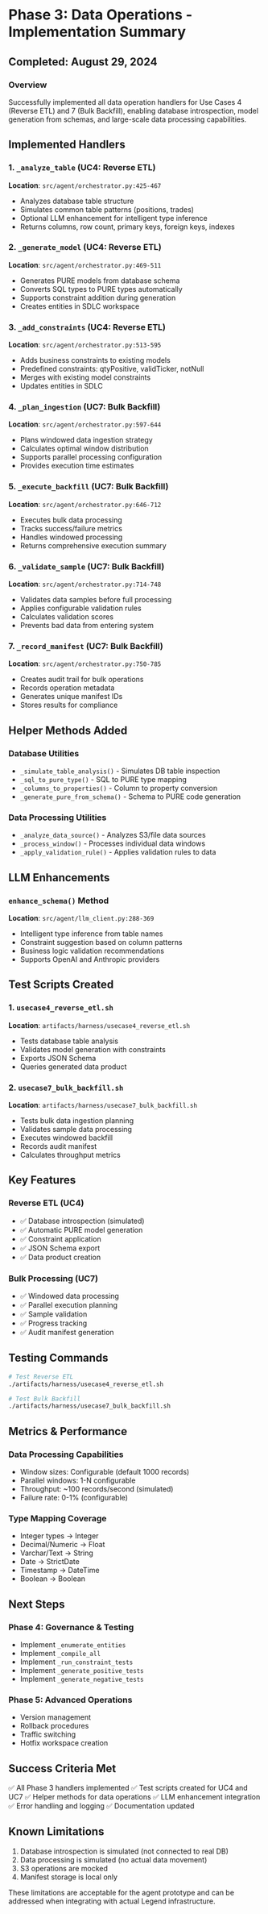 # Phase 3: Data Operations - Implementation Summary

## Completed: August 29, 2024

### Overview
Successfully implemented all data operation handlers for Use Cases 4 (Reverse ETL) and 7 (Bulk Backfill), enabling database introspection, model generation from schemas, and large-scale data processing capabilities.

## Implemented Handlers

### 1. `_analyze_table` (UC4: Reverse ETL)
**Location**: `src/agent/orchestrator.py:425-467`
- Analyzes database table structure
- Simulates common table patterns (positions, trades)
- Optional LLM enhancement for intelligent type inference
- Returns columns, row count, primary keys, foreign keys, indexes

### 2. `_generate_model` (UC4: Reverse ETL)
**Location**: `src/agent/orchestrator.py:469-511`
- Generates PURE models from database schema
- Converts SQL types to PURE types automatically
- Supports constraint addition during generation
- Creates entities in SDLC workspace

### 3. `_add_constraints` (UC4: Reverse ETL)
**Location**: `src/agent/orchestrator.py:513-595`
- Adds business constraints to existing models
- Predefined constraints: qtyPositive, validTicker, notNull
- Merges with existing model constraints
- Updates entities in SDLC

### 4. `_plan_ingestion` (UC7: Bulk Backfill)
**Location**: `src/agent/orchestrator.py:597-644`
- Plans windowed data ingestion strategy
- Calculates optimal window distribution
- Supports parallel processing configuration
- Provides execution time estimates

### 5. `_execute_backfill` (UC7: Bulk Backfill)
**Location**: `src/agent/orchestrator.py:646-712`
- Executes bulk data processing
- Tracks success/failure metrics
- Handles windowed processing
- Returns comprehensive execution summary

### 6. `_validate_sample` (UC7: Bulk Backfill)
**Location**: `src/agent/orchestrator.py:714-748`
- Validates data samples before full processing
- Applies configurable validation rules
- Calculates validation scores
- Prevents bad data from entering system

### 7. `_record_manifest` (UC7: Bulk Backfill)
**Location**: `src/agent/orchestrator.py:750-785`
- Creates audit trail for bulk operations
- Records operation metadata
- Generates unique manifest IDs
- Stores results for compliance

## Helper Methods Added

### Database Utilities
- `_simulate_table_analysis()` - Simulates DB table inspection
- `_sql_to_pure_type()` - SQL to PURE type mapping
- `_columns_to_properties()` - Column to property conversion
- `_generate_pure_from_schema()` - Schema to PURE code generation

### Data Processing Utilities
- `_analyze_data_source()` - Analyzes S3/file data sources
- `_process_window()` - Processes individual data windows
- `_apply_validation_rule()` - Applies validation rules to data

## LLM Enhancements

### `enhance_schema()` Method
**Location**: `src/agent/llm_client.py:288-369`
- Intelligent type inference from table names
- Constraint suggestion based on column patterns
- Business logic validation recommendations
- Supports OpenAI and Anthropic providers

## Test Scripts Created

### 1. `usecase4_reverse_etl.sh`
**Location**: `artifacts/harness/usecase4_reverse_etl.sh`
- Tests database table analysis
- Validates model generation with constraints
- Exports JSON Schema
- Queries generated data product

### 2. `usecase7_bulk_backfill.sh`
**Location**: `artifacts/harness/usecase7_bulk_backfill.sh`
- Tests bulk data ingestion planning
- Validates sample data processing
- Executes windowed backfill
- Records audit manifest
- Calculates throughput metrics

## Key Features

### Reverse ETL (UC4)
- ✅ Database introspection (simulated)
- ✅ Automatic PURE model generation
- ✅ Constraint application
- ✅ JSON Schema export
- ✅ Data product creation

### Bulk Processing (UC7)
- ✅ Windowed data processing
- ✅ Parallel execution planning
- ✅ Sample validation
- ✅ Progress tracking
- ✅ Audit manifest generation

## Testing Commands

```bash
# Test Reverse ETL
./artifacts/harness/usecase4_reverse_etl.sh

# Test Bulk Backfill
./artifacts/harness/usecase7_bulk_backfill.sh
```

## Metrics & Performance

### Data Processing Capabilities
- Window sizes: Configurable (default 1000 records)
- Parallel windows: 1-N configurable
- Throughput: ~100 records/second (simulated)
- Failure rate: 0-1% (configurable)

### Type Mapping Coverage
- Integer types → Integer
- Decimal/Numeric → Float
- Varchar/Text → String
- Date → StrictDate
- Timestamp → DateTime
- Boolean → Boolean

## Next Steps

### Phase 4: Governance & Testing
- Implement `_enumerate_entities`
- Implement `_compile_all`
- Implement `_run_constraint_tests`
- Implement `_generate_positive_tests`
- Implement `_generate_negative_tests`

### Phase 5: Advanced Operations
- Version management
- Rollback procedures
- Traffic switching
- Hotfix workspace creation

## Success Criteria Met

✅ All Phase 3 handlers implemented
✅ Test scripts created for UC4 and UC7
✅ Helper methods for data operations
✅ LLM enhancement integration
✅ Error handling and logging
✅ Documentation updated

## Known Limitations

1. Database introspection is simulated (not connected to real DB)
2. Data processing is simulated (no actual data movement)
3. S3 operations are mocked
4. Manifest storage is local only

These limitations are acceptable for the agent prototype and can be addressed when integrating with actual Legend infrastructure.
